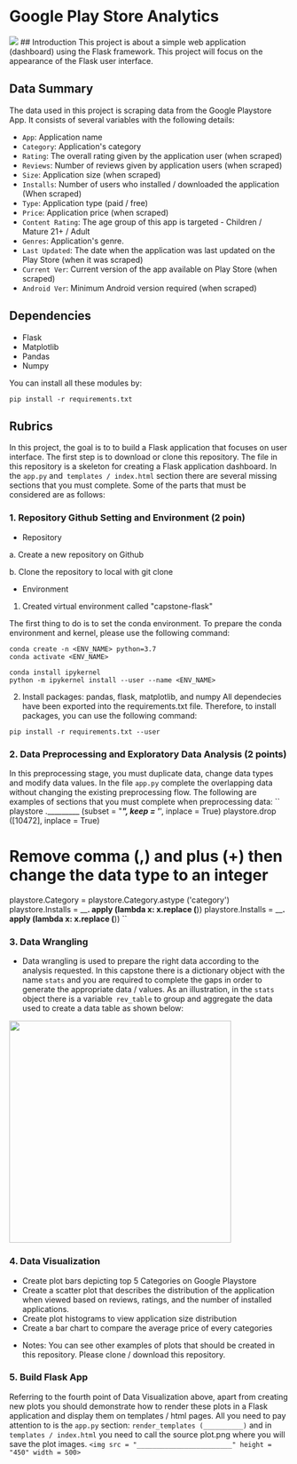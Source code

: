 # Google Play Store Analytics
<img src="https://raw.githubusercontent.com/fafilia/capstone-UIFlask/master/full_capstone.png">
## Introduction
This project is about a simple web application (dashboard) using the Flask framework. This project will focus on the appearance of the Flask user interface. 

## Data Summary
The data used in this project is scraping data from the Google Playstore App. It consists of several variables with the following details:
- `App`: Application name
- `Category`: Application's category
- `Rating`: The overall rating given by the application user (when scraped)
- `Reviews`: Number of reviews given by application users (when scraped)
- `Size`: Application size (when scraped)
- `Installs`: Number of users who installed / downloaded the application (When scraped)
- `Type`: Application type (paid / free)
- `Price`: Application price (when scraped)
- `Content Rating`: The age group of this app is targeted - Children / Mature 21+ / Adult
- `Genres`: Application's genre.
- `Last Updated`: The date when the application was last updated on the Play Store (when it was scraped)
- `Current Ver`: Current version of the app available on Play Store (when scraped)
- `Android Ver`: Minimum Android version required (when scraped)

## Dependencies
- Flask
- Matplotlib
- Pandas
- Numpy

You can install all these modules by:
```
pip install -r requirements.txt
```

## Rubrics
In this project, the goal is to to build a Flask application that focuses on user interface. The first step is to download or clone this repository. The file in this repository is a skeleton for creating a Flask application dashboard. In the `app.py` and` templates / index.html` section there are several missing sections that you must complete. Some of the parts that must be considered are as follows:


### 1. Repository Github Setting and Environment (2 poin)
- Repository 

a. Create a new repository on Github

b. Clone the repository to local with git clone
- Environment

1. Created virtual environment called "capstone-flask"

The first thing to do is to set the conda environment. To prepare the conda environment and kernel, please use the following command:

```
conda create -n <ENV_NAME> python=3.7
conda activate <ENV_NAME>

conda install ipykernel
python -m ipykernel install --user --name <ENV_NAME>
```

2. Install packages: pandas, flask, matplotlib, and numpy
All dependecies have been exported into the requirements.txt file. Therefore, to install packages, you can use the following command:

```
pip install -r requirements.txt --user
```

### 2. Data Preprocessing and Exploratory Data Analysis (2 points)
In this preprocessing stage, you must duplicate data, change data types and modify data values. In the file `app.py` complete the overlapping data without changing the existing preprocessing flow.
The following are examples of sections that you must complete when preprocessing data:
``
playstore ._________ (subset = "_____", keep = '_____', inplace = True)
playstore.drop ([10472], inplace = True)
# Remove comma (,) and plus (+) then change the data type to an integer
playstore.Category = playstore.Category.astype ('category')
playstore.Installs = ________. apply (lambda x: x.replace (______))
playstore.Installs = ________. apply (lambda x: x.replace (______))
``
### 3. Data Wrangling
- Data wrangling is used to prepare the right data according to the analysis requested. In this capstone there is a dictionary object with the name `stats` and you are required to complete the gaps in order to generate the appropriate data / values. As an illustration, in the `stats` object there is a variable` rev_table` to group and aggregate the data used to create a data table as shown below:
<img src = "https://raw.githubusercontent.com/fafilia/capstone-UIFlask/master/table_rev.PNG" width = 400>

### 4. Data Visualization
- Create plot bars depicting top 5 Categories on Google Playstore
- Create a scatter plot that describes the distribution of the application when viewed based on reviews, ratings, and the number of installed applications.
- Create plot histograms to view application size distribution
- Create a bar chart to compare the average price of every categories

* Notes: You can see other examples of plots that should be created in this repository. Please clone / download this repository.

### 5. Build Flask App
Referring to the fourth point of Data Visualization above, apart from creating new plots you should demonstrate how to render these plots in a Flask application and display them on templates / html pages. All you need to pay attention to is the `app.py` section:
``
render_templates (__________)
``
and in `templates / index.html` you need to call the source plot.png where you will save the plot images.
``
<img src = "________________________" height = "450" ​​width = 500>
``
